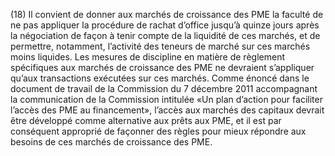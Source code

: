 (18) Il convient de donner aux marchés de croissance des PME la faculté de ne pas appliquer la procédure de rachat d’office jusqu’à quinze jours après la négociation de façon à tenir compte de la liquidité de ces marchés, et de permettre, notamment, l’activité des teneurs de marché sur ces marchés moins liquides. Les mesures de discipline en matière de règlement spécifiques aux marchés de croissance des PME ne devraient s’appliquer qu’aux transactions exécutées sur ces marchés. Comme énoncé dans le document de travail de la Commission du 7 décembre 2011 accompagnant la communication de la Commission intitulée «Un plan d’action pour faciliter l’accès des PME au financement», l’accès aux marchés des capitaux devrait être développé comme alternative aux prêts aux PME, et il est par conséquent approprié de façonner des règles pour mieux répondre aux besoins de ces marchés de croissance des PME.